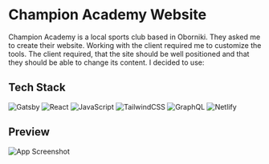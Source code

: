 # Champion Academy Website #


Champion Academy is a local sports club based in Oborniki. They asked me to create their website.
Working with the client required me to customize the tools. The client required, 
that the site should be well positioned and that they should be able to change its content. I decided to use:

## Tech Stack ##

![Gatsby](https://img.shields.io/badge/Gatsby-%23663399.svg?style=for-the-badge&logo=gatsby&logoColor=white) ![React](https://img.shields.io/badge/react-%2320232a.svg?style=for-the-badge&logo=react&logoColor=%2361DAFB) ![JavaScript](https://img.shields.io/badge/javascript-%23323330.svg?style=for-the-badge&logo=javascript&logoColor=%23F7DF1E) ![TailwindCSS](https://img.shields.io/badge/tailwindcss-%2338B2AC.svg?style=for-the-badge&logo=tailwind-css&logoColor=white) ![GraphQL](https://img.shields.io/badge/-GraphQL-E10098?style=for-the-badge&logo=graphql&logoColor=white) ![Netlify](https://img.shields.io/badge/netlify-%23000000.svg?style=for-the-badge&logo=netlify&logoColor=#00C7B7)

<!---

## Visit Site - [championacademy.pl](https://championacademy.pl/)
-->


 ## Preview ##

![App Screenshot](https://user-images.githubusercontent.com/66550003/208299287-5fa8fdae-2bdb-419f-83a4-0e6a2eaed40f.png)

